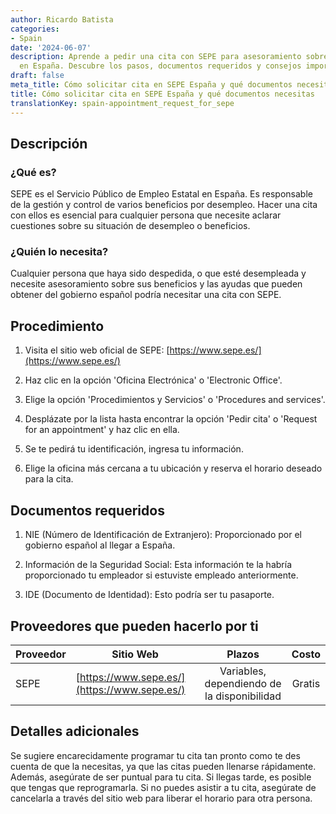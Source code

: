 ```yaml
---
author: Ricardo Batista
categories:
- Spain
date: '2024-06-07'
description: Aprende a pedir una cita con SEPE para asesoramiento sobre desempleo
  en España. Descubre los pasos, documentos requeridos y consejos importantes.
draft: false
meta_title: Cómo solicitar cita en SEPE España y qué documentos necesitas
title: Cómo solicitar cita en SEPE España y qué documentos necesitas
translationKey: spain-appointment_request_for_sepe
---
```



## Descripción
### ¿Qué es?
SEPE es el Servicio Público de Empleo Estatal en España. Es responsable de la gestión y control de varios beneficios por desempleo. Hacer una cita con ellos es esencial para cualquier persona que necesite aclarar cuestiones sobre su situación de desempleo o beneficios.

### ¿Quién lo necesita?
Cualquier persona que haya sido despedida, o que esté desempleada y necesite asesoramiento sobre sus beneficios y las ayudas que pueden obtener del gobierno español podría necesitar una cita con SEPE.

## Procedimiento

1. Visita el sitio web oficial de SEPE: [https://www.sepe.es/](https://www.sepe.es/)
   
2. Haz clic en la opción 'Oficina Electrónica' o 'Electronic Office'.

3. Elige la opción 'Procedimientos y Servicios' o 'Procedures and services'.
  
4. Desplázate por la lista hasta encontrar la opción 'Pedir cita' o 'Request for an appointment' y haz clic en ella.
  
5. Se te pedirá tu identificación, ingresa tu información.

6. Elige la oficina más cercana a tu ubicación y reserva el horario deseado para la cita.

## Documentos requeridos

1. NIE (Número de Identificación de Extranjero): Proporcionado por el gobierno español al llegar a España.

2. Información de la Seguridad Social: Esta información te la habría proporcionado tu empleador si estuviste empleado anteriormente.

3. IDE (Documento de Identidad): Esto podría ser tu pasaporte.

## Proveedores que pueden hacerlo por ti

| Proveedor       |     Sitio Web    |     Plazos     |       Costo      |
| --------------- | --------------- |  :-------------: | :-------------: |
| SEPE     |  [https://www.sepe.es/](https://www.sepe.es/)       |      Variables, dependiendo de la disponibilidad      |        Gratis       |

## Detalles adicionales

Se sugiere encarecidamente programar tu cita tan pronto como te des cuenta de que la necesitas, ya que las citas pueden llenarse rápidamente. Además, asegúrate de ser puntual para tu cita. Si llegas tarde, es posible que tengas que reprogramarla. Si no puedes asistir a tu cita, asegúrate de cancelarla a través del sitio web para liberar el horario para otra persona.